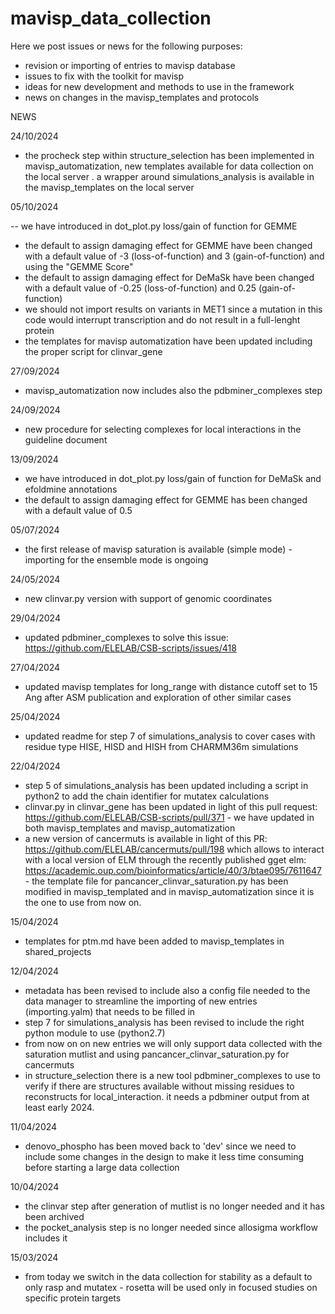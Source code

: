 # mavisp_data_collection

Here we post issues  or news for the following purposes:
- revision or importing of entries to mavisp database
- issues to fix with the toolkit for mavisp
- ideas for new development and methods to use in the framework
- news on changes in the mavisp_templates and protocols


NEWS

24/10/2024

- the procheck step within structure_selection has been implemented in mavisp_automatization, new templates available for data collection on the local server
. a wrapper around simulations_analysis is available in the mavisp_templates on the local server 


05/10/2024

-- we have introduced in dot_plot.py loss/gain of function for GEMME
- the default to assign damaging effect for GEMME have been changed with a default value of -3 (loss-of-function) and 3 (gain-of-function) and using the "GEMME Score"
- the default to assign damaging effect for DeMaSk have been changed with a default value of -0.25 (loss-of-function) and 0.25 (gain-of-function)
- we should not import results on variants in MET1 since a mutation in this code would interrupt transcription and do not result in a full-lenght protein
- the templates for mavisp automatization have been updated including the proper script for clinvar_gene 

27/09/2024

- mavisp_automatization now includes also the pdbminer_complexes step

24/09/2024

- new procedure for selecting complexes for local interactions in the guideline document

13/09/2024

- we have introduced in dot_plot.py loss/gain of function for DeMaSk and efoldmine annotations
- the default to assign damaging effect for GEMME has been changed with a default value of 0.5 

05/07/2024
- the first release of mavisp saturation is available (simple mode) - importing for the ensemble mode is ongoing

24/05/2024
- new clinvar.py version with support of genomic coordinates

29/04/2024

- updated pdbminer_complexes to solve this issue: https://github.com/ELELAB/CSB-scripts/issues/418 

27/04/2024
- updated mavisp templates for long_range with distance cutoff set to 15 Ang after ASM publication and exploration of other similar cases

25/04/2024

- updated readme for step 7 of simulations_analysis to cover cases with residue type HISE, HISD and HISH from CHARMM36m simulations

22/04/2024
- step 5 of simulations_analysis has been updated including a script in python2 to add the chain identifier for mutatex calculations
- clinvar.py in clinvar_gene has been updated in light of this pull request: https://github.com/ELELAB/CSB-scripts/pull/371 - we have updated in both mavisp_templates and mavisp_automatization
- a new version of cancermuts is available in light of this PR: https://github.com/ELELAB/cancermuts/pull/198 which allows to interact with a local version of ELM through the recently
  published gget elm:  https://academic.oup.com/bioinformatics/article/40/3/btae095/7611647 - the template file for pancancer_clinvar_saturation.py has been modified in mavisp_templated and in mavisp_automatization since it is the one to use from now on. 


15/04/2024
- templates for ptm.md have been added to mavisp_templates in shared_projects

12/04/2024
- metadata has been revised to include also a config file needed to the data manager to streamline the importing of new entries (importing.yalm) that needs to be filled in
- step 7 for simulations_analysis has been revised to include the right python module to use (python2.7)
- from now on on new entries we will only support data collected with the saturation mutlist and using pancancer_clinvar_saturation.py for cancermuts
- in structure_selection there is a new tool pdbminer_complexes to use to verify if there are structures available without missing residues to reconstructs for local_interaction. it needs a pdbminer output from at least early 2024. 

11/04/2024
- denovo_phospho has been moved back to 'dev' since we need to include some changes in the design to make it less time consuming before starting a large data collection

10/04/2024
- the clinvar step after generation of mutlist is no longer needed and it has been archived
- the pocket_analysis step is no longer needed since allosigma workflow includes it 

15/03/2024
- from today we switch in the data collection for stability as a default to only rasp and mutatex - rosetta will be used only in focused studies on specific protein targets

  
